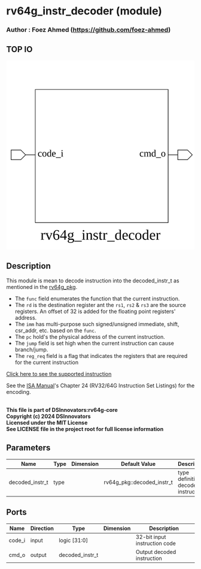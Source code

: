 # rv64g_instr_decoder (module)

### Author : Foez Ahmed (https://github.com/foez-ahmed)

## TOP IO
<img src="./rv64g_instr_decoder_top.svg">

## Description

This module is mean to decode instruction into the decoded_instr_t as mentioned in the
[rv64g_pkg](../../include/rv64g_pkg.sv).
- The `func` field enumerates the function that the current instruction.
- The `rd` is the destination register ant the `rs1`, `rs2` & `rs3` are the source registers. An
  offset of 32 is added for the floating point registers' address.
- The `imm` has multi-purpose such signed/unsigned immediate, shift, csr_addr, etc. based on the
  `func`.
- The `pc` hold's the physical address of the current instruction.
- The `jump` field is set high when the current instruction can cause branch/jump.
- The `reg_req` field is a flag that indicates the registers that are required for the current
  instruction

[Click here to see the supported instruction](../supported_instructions.md)

See the [ISA Manual](https://riscv.org/wp-content/uploads/2019/12/riscv-spec-20191213.pdf)'s Chapter
24 (RV32/64G Instruction Set Listings) for the encoding.

<br>**This file is part of DSInnovators:rv64g-core**
<br>**Copyright (c) 2024 DSInnovators**
<br>**Licensed under the MIT License**
<br>**See LICENSE file in the project root for full license information**

## Parameters
|Name|Type|Dimension|Default Value|Description|
|-|-|-|-|-|
|decoded_instr_t|type||rv64g_pkg::decoded_instr_t| type definition of decoded instruction|

## Ports
|Name|Direction|Type|Dimension|Description|
|-|-|-|-|-|
|code_i|input|logic [31:0]|| 32-bit input instruction code|
|cmd_o|output|decoded_instr_t|| Output decoded instruction|
